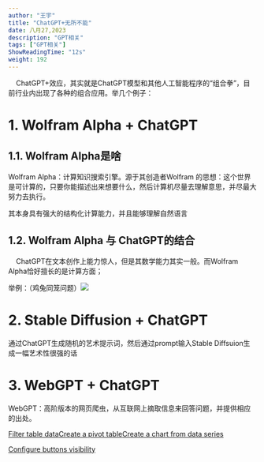 ```yaml
---
author: "王宇"
title: "ChatGPT+无所不能"
date: 八月27,2023
description: "GPT相关"
tags: ["GPT相关"]
ShowReadingTime: "12s"
weight: 192
---
```

    ChatGPT+效应，其实就是ChatGPT模型和其他人工智能程序的“组合拳”，目前行业内出现了各种的组合应用。举几个例子：

1\. Wolfram Alpha + ChatGPT
===========================

1.1. Wolfram Alpha是啥
--------------------

Wolfram Alpha：计算知识搜索引擎。源于其创造者Wolfram 的思想：这个世界是可计算的，只要你能描述出来想要什么，然后计算机尽量去理解意思，并尽最大努力去执行。

其本身具有强大的结构化计算能力，并且能够理解自然语言

1.2. Wolfram Alpha 与 ChatGPT的结合
-------------------------------

    ChatGPT在文本创作上能力惊人，但是其数学能力其实一般。而Wolfram Alpha恰好擅长的是计算方面；

举例：（鸡兔同笼问题）![](/download/attachments/109249922/image2023-8-27_17-14-27.png?version=1&modificationDate=1693127667904&api=v2)

2\. Stable Diffusion + ChatGPT
==============================

通过ChatGPT生成随机的艺术提示词，然后通过prompt输入Stable Diffsuion生成一幅艺术性很强的话

3\. WebGPT + ChatGPT
====================

WebGPT：高阶版本的网页爬虫，从互联网上摘取信息来回答问题，并提供相应的出处。

  

  

  

  

  

[Filter table data](#)[Create a pivot table](#)[Create a chart from data series](#)

[Configure buttons visibility](/users/tfac-settings.action)